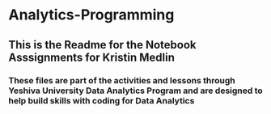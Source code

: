 # Analytics-Programming
## This is the Readme for the Notebook Asssignments for Kristin Medlin
### These files are part of the activities and lessons through Yeshiva University Data Analytics Program and are designed to help build skills with coding for Data Analytics
